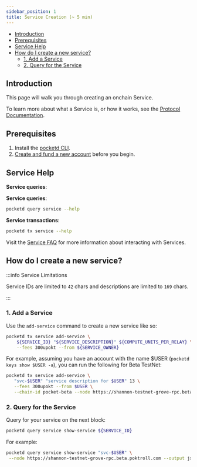 ```yaml
---
sidebar_position: 1
title: Service Creation (~ 5 min)
---
```


- [Introduction](#introduction)
- [Prerequisites](#prerequisites)
- [Service Help](#service-help)
- [How do I create a new service?](#how-do-i-create-a-new-service)
  - [1. Add a Service](#1-add-a-service)
  - [2. Query for the Service](#2-query-for-the-service)

## Introduction

This page will walk you through creating an onchain Service.

To learn more about what a Service is, or how it works, see the [Protocol Documentation](../../4_protocol/actors/actors.md).

<!--

TODO(@olshansky): Link to a dedicated page to learn and understand how services work.

Explain things like:
- Why create and/or maintain a service?
- What are the earnings & rewards?
- How to tracking the service usage & earnings onchain?
- The process of maintaining the service APIs
- Limitations on service id or description
-->

## Prerequisites

1. Install the [pocketd CLI](../../2_explore/user_guide/pocketd_cli.md).
2. [Create and fund a new account](../../2_explore/user_guide/create-new-wallet.md) before you begin.

## Service Help

**Service queries**:

**Service queries**:

```bash
pocketd query service --help
```

**Service transactions**:

```bash
pocketd tx service --help
```

Visit the [Service FAQ](../faq/1_service_faq.md) for more information about interacting with Services.

## How do I create a new service?

:::info Service Limitations

Service IDs are limited to `42` chars and descriptions are limited to `169` chars.

:::

### 1. Add a Service

Use the `add-service` command to create a new service like so:

```bash
pocketd tx service add-service \
    ${SERVICE_ID} "${SERVICE_DESCRIPTION}" ${COMPUTE_UNITS_PER_RELAY} \
    --fees 300upokt --from ${SERVICE_OWNER}
```

For example, assuming you have an account with the name $USER (`pocketd keys show $USER -a`), you can run the following for Beta TestNet:

```bash
pocketd tx service add-service \
   "svc-$USER" "service description for $USER" 13 \
   --fees 300upokt --from $USER \
   --chain-id pocket-beta --node https://shannon-testnet-grove-rpc.beta.poktroll.com
```

### 2. Query for the Service

Query for your service on the next block:

```bash
pocketd query service show-service ${SERVICE_ID}
```

For example:

```bash
pocketd query service show-service "svc-$USER" \
 --node https://shannon-testnet-grove-rpc.beta.poktroll.com --output json | jq
```

